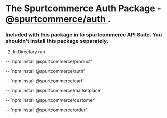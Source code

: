 # The Spurtcommerce Auth Package - <a href="https://www.npmjs.com/package/@spurtcommerce/auth"> @spurtcommerce/auth </a> . 

### Included with this package in to spurtcommerce API Suite. You shouldn't install this package separately.

2. In Directory run 

-- `npm install @spurtcommerce/product'

-- `npm install @spurtcommerce/auth'

-- `npm install @spurtcommerce/cart'

-- `npm install @spurtcommerce/marketplace'

-- `npm install @spurtcommerce/customer'

-- `npm install @spurtcommerce/order'



